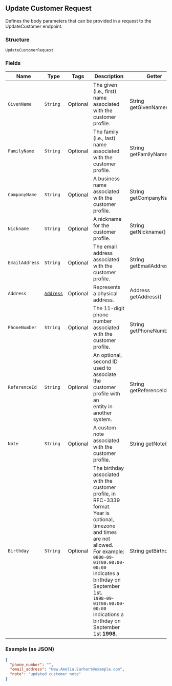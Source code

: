## Update Customer Request

Defines the body parameters that can be provided in a request to the
UpdateCustomer endpoint.

### Structure

`UpdateCustomerRequest`

### Fields

| Name | Type | Tags | Description | Getter |
|  --- | --- | --- | --- | --- |
| `GivenName` | `String` | Optional | The given (i.e., first) name associated with the customer profile. | String getGivenName() |
| `FamilyName` | `String` | Optional | The family (i.e., last) name associated with the customer profile. | String getFamilyName() |
| `CompanyName` | `String` | Optional | A business name associated with the customer profile. | String getCompanyName() |
| `Nickname` | `String` | Optional | A nickname for the customer profile. | String getNickname() |
| `EmailAddress` | `String` | Optional | The email address associated with the customer profile. | String getEmailAddress() |
| `Address` | [`Address`](/doc/models/address.md) | Optional | Represents a physical address. | Address getAddress() |
| `PhoneNumber` | `String` | Optional | The 11-digit phone number associated with the customer profile. | String getPhoneNumber() |
| `ReferenceId` | `String` | Optional | An optional, second ID used to associate the customer profile with an<br>entity in another system. | String getReferenceId() |
| `Note` | `String` | Optional | A custom note associated with the customer profile. | String getNote() |
| `Birthday` | `String` | Optional | The birthday associated with the customer profile, in RFC-3339 format.<br>Year is optional, timezone and times are not allowed.<br>For example: `0000-09-01T00:00:00-00:00` indicates a birthday on September 1st.<br>`1998-09-01T00:00:00-00:00` indications a birthday on September 1st __1998__. | String getBirthday() |

### Example (as JSON)

```json
{
  "phone_number": "",
  "email_address": "New.Amelia.Earhart@example.com",
  "note": "updated customer note"
}
```

